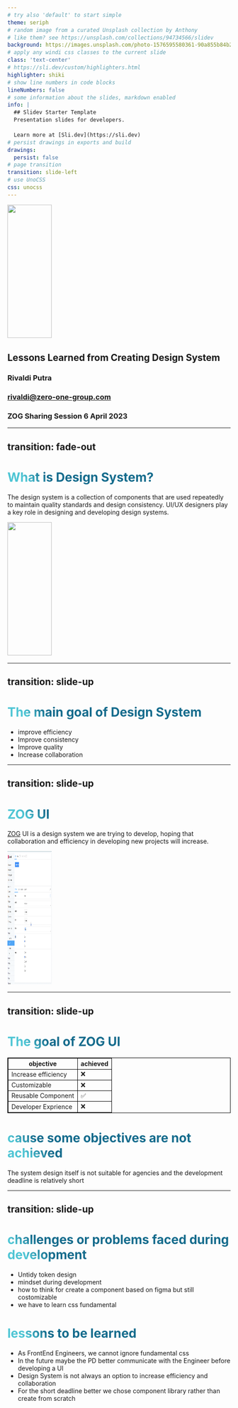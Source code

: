 ```yaml
---
# try also 'default' to start simple
theme: seriph
# random image from a curated Unsplash collection by Anthony
# like them? see https://unsplash.com/collections/94734566/slidev
background: https://images.unsplash.com/photo-1576595580361-90a855b84b20?ixlib=rb-4.0.3&ixid=MnwxMjA3fDB8MHxwaG90by1wYWdlfHx8fGVufDB8fHx8&auto=format&fit=crop&w=1674&q=80
# apply any windi css classes to the current slide
class: 'text-center'
# https://sli.dev/custom/highlighters.html
highlighter: shiki
# show line numbers in code blocks
lineNumbers: false
# some information about the slides, markdown enabled
info: |
  ## Slidev Starter Template
  Presentation slides for developers.

  Learn more at [Sli.dev](https://sli.dev)
# persist drawings in exports and build
drawings:
  persist: false
# page transition
transition: slide-left
# use UnoCSS
css: unocss
---
```


<img src="https://zero-one-group.com/wp-content/uploads/2019/12/ZeroOneGroup_Black_500x500_Padded.png" />

## Lessons Learned from Creating Design System

### Rivaldi Putra
### rivaldi@zero-one-group.com
### ZOG Sharing Session 6 April 2023


<!--
The last comment block of each slide will be treated as slide notes. It will be visible and editable in Presenter Mode along with the slide. [Read more in the docs](https://sli.dev/guide/syntax.html#notes)
-->
<style>
 img {
    width: 100px;
    margin : 0 auto;
    height: 100px;
   }
</style>

---
transition: fade-out
---

# What is Design System?

The design system is a collection of components that are used repeatedly to maintain quality standards and design consistency.
UI/UX designers play a key role in designing and developing design systems.

<img src="https://miro.medium.com/v2/resize:fit:1400/format:webp/1*vI3VLuqj0NPUjI6MX25RuQ.jpeg" />

<!--
You can have `style` tag in markdown to override the style for the current page.
Learn more: https://sli.dev/guide/syntax#embedded-styles
-->

<style>
h1 {
  background-color: #2B90B6;
  background-image: linear-gradient(45deg, #4EC5D4 10%, #146b8c 20%);
  background-size: 100%;
  -webkit-background-clip: text;
  -moz-background-clip: text;
  -webkit-text-fill-color: transparent;
  -moz-text-fill-color: transparent;
}
 img{
     height: 300px;
     margin : 0 auto;
   }

</style>

<!--
Here is another comment.
-->

---
transition: slide-up
---

# The main goal of Design System

<ul>
<li> improve efficiency</li>
<li>Improve consistency</li>
<li>Improve quality</li>
<li>Increase collaboration</li>
</ul>



<!--
Here is another comment.
-->

---
transition: slide-up
---

# ZOG UI

<a href="https://github.com/zero-one-group/zog-ui">ZOG</a> UI is a design system we are trying to develop, hoping that collaboration and efficiency in developing new projects will increase.


<img src="/zog.png" />

<style>
img{
     height: 300px;
     margin : 0 auto;
   }
</style>
<!--
Here is another comment.
-->

---
transition: slide-up
---


# The goal of ZOG UI


<table>
  <tr>
    <th>objective</th>
    <th>achieved</th>
  </tr>
  <tr>
    <td>Increase efficiency</td>
    <td>❌</td>
  </tr>
  <tr>
    <td>Customizable</td>
    <td>❌</td>
  </tr>
  <tr>
    <td>Reusable Component</td>
    <td>✅</td>
  </tr>
  <tr>
    <td>Developer Exprience</td>
    <td>❌</td>
  </tr>
</table>

# cause some objectives are not achieved

The system design itself is not suitable for agencies and the development deadline is relatively short


<style>
table, th, td {
  border:1px solid black;
}
</style>
<!--
Here is another comment.
-->

---
transition: slide-up
---


# challenges or problems faced during development

<ul>
 <li>Untidy token design</li>
 <li>mindset during development</li>
 <li>how to think for create a component based on figma but still costomizable</li>
 <li>we have to learn css fundamental</li>
</ul>

# lessons to be learned

<ul>
 <li>As FrontEnd Engineers, we cannot ignore fundamental css</li>
 <li>In the future maybe the PD better communicate with the Engineer before developing a UI</li>
 <li>Design System is not always an option to increase efficiency and collaboration</li>
 <li>For the short deadline better we chose  component library rather than create from scratch</li>
</ul>

